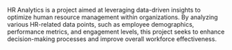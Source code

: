 HR Analytics is a project aimed at leveraging data-driven insights to optimize human resource management within organizations. By analyzing various HR-related data points, such as employee demographics, performance metrics, and engagement levels, this project seeks to enhance decision-making processes and improve overall workforce effectiveness.
